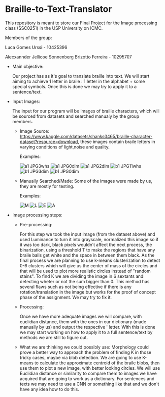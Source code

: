 # Braille-to-Text-Translator
This repository is meant to store our Final Project for the Image processing class (SSC0251) in the USP University on ICMC.

Members of the group:

Luca Gomes Urssi - 10425396

Alecxannder Jellicoe Sonnenberg Brizotto Ferreira - 10295707

- Main objective:
  
  Our project has as it's goal to translate braille into text. We will start aiming to achieve 1 letter in braile : 1 letter in the alphabet + some special
  symbols. Once this is done we may try to apply it to a sentence/text.
  
- Input Images:
  
  The input for our program will be images of braille characters, which will be sourced from datasets and searched manualy by the group members.
  
  - Image Source: https://www.kaggle.com/datasets/shanks0465/braille-character-dataset?resource=download, these images contain braile letters in varying conditions
  of light,noise and quality.
  
    Examples:
  
    ![a1 JPG3whs](https://user-images.githubusercontent.com/26423265/174901385-4478861c-5f01-40ab-8e11-1cf0bf063ad4.jpg) ![a1 JPG0dim](https://user-images.githubusercontent.com/26423265/174901162-e322476a-7810-4279-9ecc-7f4a3c91e90c.jpg) ![a1 JPG2dim](https://user-images.githubusercontent.com/26423265/174901275-89d16570-cce4-4c5e-b7fb-7818c00900e3.jpg)
![b1 JPG11whs](https://user-images.githubusercontent.com/26423265/174901564-372cd178-07f0-400d-946a-5e9d04866ff8.jpg) ![b1 JPG3dim](https://user-images.githubusercontent.com/26423265/174901513-08f6cdae-46e3-4664-8723-565ae89f4620.jpg) ![b1 JPG0dim](https://user-images.githubusercontent.com/26423265/174901502-66981c79-a034-4d0f-9532-b4942ff36f88.jpg)


  - Manually Searched/Made: Some of the images were made by us, they are mostly for testing.
  
    Examples:
  
    ![M](https://user-images.githubusercontent.com/26423265/174901217-928458a1-6de4-4b66-9a81-2339a8444c5f.png) ![L](https://user-images.githubusercontent.com/26423265/174901758-3f8e5bc9-456d-4f5f-96f8-080597b45438.png) ![E](https://user-images.githubusercontent.com/26423265/174901769-6a7b3bce-1537-4af2-b940-7c06243eb369.png) ![A](https://user-images.githubusercontent.com/26423265/174901776-28a44f47-ad42-4053-ab6a-1c0315b08c92.png)

  
- Image processing steps:
  - Pre-processing:
  
    For this step we took the input image (from the dataset above) and used Luminance to turn it into grayscale, normalized this image so if it was
    too dark, black pixels wouldn't affect the next process, the binarization, using a threshold T to make the regions that have any braile balls get white
    and the space in between them black. As the final process we are planning to use k-means clusterization to detect 0-6 clusters which will give us the 
    center of mass of the circles and that will be used to plot more realistic circles instead of "random stains". To find K we are dividing the image in 6 sextants
    and detecting wheter or not the sum bigger than 0. This method has several flaws such as not being effective if there is any rotation/translation in the image
    but works for the proof of concept phase of the assignment. We may try to fix it.
    
  - Processing:
  
    Once we have more adequate images we will compare, with euclidian distance, them with the ones in our dictionary (made manually by us) and output the respective  '   letter. With this is done we may start working on how to apply it to a full sentence/text by methods we are still to figure out.
    
  - What we are thinking we could possibly use:
    Morphology could prove a better way to approach the problem of finding K in those tricky cases, maybe via blob detection.
    We are going to use K-means to calculate the approximate centroid of the braile blobs, then use them to plot a new image, with better looking circles.
    We will use Euclidian distance or similarity to compare them to images we have acquired that are going to work as a dictionary.
    For sentences and texts we may need to use a CNN or something like that and we don't have any idea how to do this.
   
    
    
